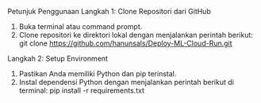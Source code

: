 Petunjuk Penggunaan
Langkah 1: Clone Repositori dari GitHub
1. Buka terminal atau command prompt.
2. Clone repositori ke direktori lokal dengan menjalankan perintah berikut: git clone https://github.com/hanunsals/Deploy-ML-Cloud-Run.git

Langkah 2: Setup Environment
1. Pastikan Anda memiliki Python dan pip terinstal.
2. Instal dependensi Python dengan menjalankan perintah berikut di terminal: pip install -r requirements.txt
